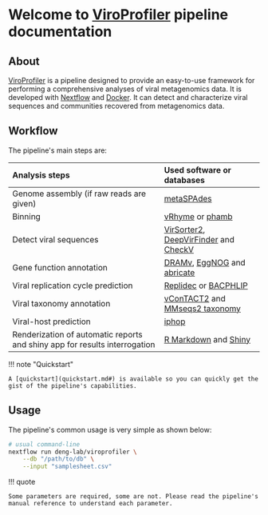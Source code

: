 # Welcome to <u>ViroProfiler</u> pipeline documentation

## About

[ViroProfiler](https://github.com/deng-lab/viroprofiler) is a pipeline designed to provide an easy-to-use framework for performing a comprehensive analyses of viral metagenomics data. It is developed with [Nextflow](https://www.nextflow.io/docs/latest/index.html) and [Docker](https://www.docker.com/). It can detect and characterize viral sequences and communities recovered from metagenomics data.

## Workflow

The pipeline's main steps are:

| Analysis steps | Used software or databases |
| :------------- | :------------------------- |
| Genome assembly (if raw reads are given) | [metaSPAdes](https://github.com/ablab/spades) |
| Binning | [vRhyme](https://github.com/AnantharamanLab/vRhyme) or [phamb](https://github.com/RasmussenLab/phamb) |
| Detect viral sequences | [VirSorter2](https://github.com/jiarong/VirSorter2), [DeepVirFinder](https://github.com/jessieren/DeepVirFinder) and [CheckV](https://bitbucket.org/berkeleylab/checkv/src/master/) |
| Gene function annotation | [DRAMv](https://github.com/WrightonLabCSU/DRAM), [EggNOG](http://eggnog5.embl.de/) and [abricate](https://github.com/tseemann/abricate) |
| Viral replication cycle prediction | [Replidec](https://github.com/deng-lab/Replidec) or [BACPHLIP](https://github.com/adamhockenberry/bacphlip) |
| Viral taxonomy annotation | [vConTACT2](https://bitbucket.org/MAVERICLab/vcontact2) and [MMseqs2 taxonomy](https://github.com/soedinglab/MMseqs2) |
| Viral-host prediction | [iphop](https://bitbucket.org/srouxjgi/iphop) |
| Renderization of automatic reports and shiny app for results interrogation | [R Markdown](https://rmarkdown.rstudio.com/) and [Shiny](https://shiny.rstudio.com/) |

!!! note "Quickstart"

    A [quickstart](quickstart.md#) is available so you can quickly get the gist of the pipeline's capabilities.


## Usage

The pipeline's common usage is very simple as shown below:

```bash
# usual command-line
nextflow run deng-lab/viroprofiler \
    --db "/path/to/db" \
    --input "samplesheet.csv"
```

!!! quote

    Some parameters are required, some are not. Please read the pipeline's manual reference to understand each parameter.
